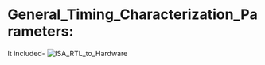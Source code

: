 # General_Timing_Characterization_Parameters: 
It included-
    ![ISA_RTL_to_Hardware](/week_6/day_2/General_Timing_Characterization_Parameters/img/ISA_RTL_to_Hardware.png)